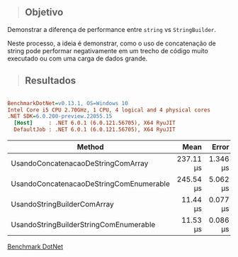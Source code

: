 >## Objetivo
Demonstrar a diferença de performance entre `string` vs `StringBuilder`.

Neste processo, a ideia é demonstrar, como o uso de concatenação de string pode performar negativamente em um trecho de código muito executado ou com uma carga de dados grande.


>## Resultados

``` ini

BenchmarkDotNet=v0.13.1, OS=Windows 10
Intel Core i5 CPU 2.70GHz, 1 CPU, 4 logical and 4 physical cores
.NET SDK=6.0.200-preview.22055.15
  [Host]     : .NET 6.0.1 (6.0.121.56705), X64 RyuJIT
  DefaultJob : .NET 6.0.1 (6.0.121.56705), X64 RyuJIT


```
|                                  Method |      Mean |    Error |    StdDev |    Gen 0 | Allocated |
|---------------------------------------- |----------:|---------:|----------:|---------:|----------:|
|      UsandoConcatenacaoDeStringComArray | 237.11 μs | 1.346 μs |  1.259 μs | 908.9355 |  2,786 KB |
| UsandoConcatenacaoDeStringComEnumerable | 245.54 μs | 5.062 μs | 14.605 μs | 908.9355 |  2,786 KB |
|             UsandoStringBuilderComArray |  11.44 μs | 0.077 μs |  0.072 μs |   4.7455 |     15 KB |
|  UsandoStringBuilderStringComEnumerable |  11.53 μs | 0.086 μs |  0.076 μs |   4.7455 |     15 KB |

[Benchmark DotNet](https://benchmarkdotnet.org/articles/overview.html)